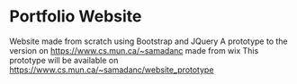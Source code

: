 # Portfolio Website
Website made from scratch using Bootstrap and JQuery
A prototype to the version on https://www.cs.mun.ca/~samadanc made from wix
This prototype will be available on https://www.cs.mun.ca/~samadanc/website_prototype
